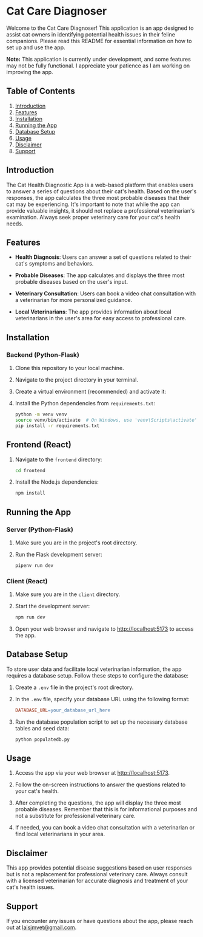 # Cat Care Diagnoser

Welcome to the Cat Care Diagnoser! This application is an app designed to assist cat owners in identifying potential health issues in their feline companions. Please read this README for essential information on how to set up and use the app.

**Note:** This application is currently under development, and some features may not be fully functional. I appreciate your patience as I am working on improving the app.

## Table of Contents

1. [Introduction](#introduction)
2. [Features](#features)
3. [Installation](#installation)
4. [Running the App](#running-the-app)
5. [Database Setup](#database-setup)
6. [Usage](#usage)
7. [Disclaimer](#disclaimer)
8. [Support](#support)


## Introduction

The Cat Health Diagnostic App is a web-based platform that enables users to answer a series of questions about their cat's health. Based on the user's responses, the app calculates the three most probable diseases that their cat may be experiencing. It's important to note that while the app can provide valuable insights, it should not replace a professional veterinarian's examination. Always seek proper veterinary care for your cat's health needs.

## Features

- **Health Diagnosis**: Users can answer a set of questions related to their cat's symptoms and behaviors.

- **Probable Diseases**: The app calculates and displays the three most probable diseases based on the user's input.

- **Veterinary Consultation**: Users can book a video chat consultation with a veterinarian for more personalized guidance.

- **Local Veterinarians**: The app provides information about local veterinarians in the user's area for easy access to professional care.

## Installation

### Backend (Python-Flask)

1. Clone this repository to your local machine.

2. Navigate to the project directory in your terminal.

3. Create a virtual environment (recommended) and activate it:

4. Install the Python dependencies from `requirements.txt`:

   ```bash
   python -m venv venv
   source venv/bin/activate  # On Windows, use 'venv\Scripts\activate'
   pip install -r requirements.txt

## Frontend (React)

1. Navigate to the `frontend` directory:

    ```bash
    cd frontend
    ```

2. Install the Node.js dependencies:

    ```bash
    npm install
    ```

## Running the App

### Server (Python-Flask)

1. Make sure you are in the project's root directory.

2. Run the Flask development server:

    ```bash
    pipenv run dev
    ```

### Client (React)

1. Make sure you are in the `client` directory.

2. Start the development server:

    ```bash
    npm run dev
    ```

3. Open your web browser and navigate to [http://localhost:5173](http://localhost:5173) to access the app.

## Database Setup

To store user data and facilitate local veterinarian information, the app requires a database setup. Follow these steps to configure the database:

1. Create a `.env` file in the project's root directory.

2. In the `.env` file, specify your database URL using the following format:

    ```makefile
    DATABASE_URL=your_database_url_here
    ```

3. Run the database population script to set up the necessary database tables and seed data:

    ```bash
    python populatedb.py
    ```

## Usage

1. Access the app via your web browser at [http://localhost:5173](http://localhost:5173).

2. Follow the on-screen instructions to answer the questions related to your cat's health.

3. After completing the questions, the app will display the three most probable diseases. Remember that this is for informational purposes and not a substitute for professional veterinary care.

4. If needed, you can book a video chat consultation with a veterinarian or find local veterinarians in your area.

## Disclaimer

This app provides potential disease suggestions based on user responses but is not a replacement for professional veterinary care. Always consult with a licensed veterinarian for accurate diagnosis and treatment of your cat's health issues.

## Support

If you encounter any issues or have questions about the app, please reach out at [laisjmvet@gmail.com](mailto:laisjmvet@gmail.com).
